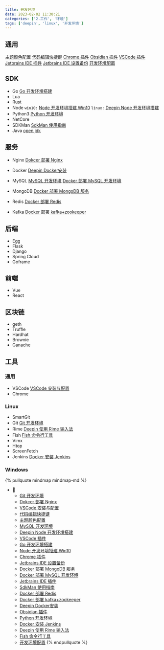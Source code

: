 ```yaml
---
title: 开发环境
date: 2023-02-02 11:30:21
categories: ['2.工作', '环境']
tags: ['deepin', 'linux', '开发环境']
---
```

  
  
## 通用

[主题颜色配置](../2f541a5b90f26c46fb796140e663c803782106b1)
[代码编辑快捷键](../ede2b0f326cdb7d2a878a721e773c0e144518b12)
[Chrome 插件](../9d54504bc8bd2899900331486882cfef2ce2387b)
[Obsidian 插件](../923da1700a639cfc5c1a5fdde0afe20bd17e81b7)
[VSCode 插件](../f1e9fc99122870bddb3abca4f847c81f5f177ebb)
[Jetbrains IDE 插件](../878aaea789f0bd452b9d2701c8ad4706b4b709a2)
[Jetbrains IDE 设置备份](../600341243df07e5a18820141b257c2b890dbb448)
[开发环境配置](../ba4d3c5e49d683b99255b352902e5b23dfbf964f)
  
  
## SDK

- Go 
   [Go 开发环境搭建](../21d813e79c3ecd509e540067546ff82d51254b80)
- Lua
- Rust
- Node 
  `win10:` [Node 开发环境搭建 Win10](../8ae045022243ef5d9908e342c7c63a7c1c8c7951)
  `linux:` [Deepin Node 开发环境搭建](../bc518616254162513c0aac7de77d137853f3de88) 
- Python3
  [Python 开发环境](../293983b1ba374aae7708250721a2366501937648)
- NetCore
- SDKMan
  [SdkMan 使用指南](../062fda01f805f0eaa0479ca38bac3bd29ea0edac)
- Java
 [open jdk](https://www.openlogic.com/openjdk-downloads)
  
  
## 服务

- Nginx
  [Dokcer 部署 Nginx](../764842d31549539a63861526520b2b5d19bc1253)
- Docker
  [Deepin Docker安装](../900f6481b01d496a97b2c1479b20c221f71698fb)

- MySQL
  [MySQL 开发环境](../94d82bea286dc15c7e282ae272ed44f7f4b3223f)
  [Docker 部署 MySQL 开发环境](../76534026b09bb952e51a65a63972fa8253a32d8c)
- MongoDB
  [Docker 部署 MongoDB 服务](../dd5684d9b1e9b588daf144d16b8b45c0527370f4)
- Redis
  [Docker 部署 Redis](../861888681da7294751e3d24405f703d1c58921a3)
- Kafka
  [Docker 部署 kafka+zookeeper](../c101dd2ac5422e359559d58f54f542b784bc7765)
  
  
## 后端

- Egg 
- Flask
- Django
- Spring Cloud
- Goframe
  
  
## 前端

- Vue
- React 
  
  
## 区块链

- geth
- Truffle
- Hardhat
- Brownie
- Ganache
  
  
## 工具

  
  
### 通用

- VSCode
  [VSCode 安装与配置](../b36e0e8f3287754a39d573bb7b464ef6c2088a31)
- Chrome
  
  
### Linux

- SmartGit
- Git 
   [Git 开发环境](../f0c93a8d6739520c6b5a3775c8dc5ae7b56c89cd)
- Rime [Deepin 使用 Rime 输入法](../56835a45b617b5f884111cb72461efd4e8cee3c1)
- Fish
  [Fish 命令行工具](../044ea9df5bcf1e3efabeff79dd0bc4f3fc7ca80a)
- Vimx
- Htop
- ScreenFetch
- Jenkins
  [Docker 安装 Jenkins](../c7af277db65c9f546506b7d9b64e134bc8e31453)
  
  
### Windows



{% pullquote mindmap mindmap-md %}
- 🔵
  - [Git 开发环境](../f0c93a8d6739520c6b5a3775c8dc5ae7b56c89cd)
  - [Dokcer 部署 Nginx](../764842d31549539a63861526520b2b5d19bc1253)
  - [VSCode 安装与配置](../b36e0e8f3287754a39d573bb7b464ef6c2088a31)
  - [代码编辑快捷键](../ede2b0f326cdb7d2a878a721e773c0e144518b12)
  - [主题颜色配置](../2f541a5b90f26c46fb796140e663c803782106b1)
  - [MySQL 开发环境](../94d82bea286dc15c7e282ae272ed44f7f4b3223f)
  - [Deepin Node 开发环境搭建](../bc518616254162513c0aac7de77d137853f3de88)
  - [VSCode 插件](../f1e9fc99122870bddb3abca4f847c81f5f177ebb)
  - [Go 开发环境搭建](../21d813e79c3ecd509e540067546ff82d51254b80)
  - [Node 开发环境搭建 Win10](../8ae045022243ef5d9908e342c7c63a7c1c8c7951)
  - [Chrome 插件](../9d54504bc8bd2899900331486882cfef2ce2387b)
  - [Jetbrains IDE 设置备份](../600341243df07e5a18820141b257c2b890dbb448)
  - [Docker 部署 MongoDB 服务](../dd5684d9b1e9b588daf144d16b8b45c0527370f4)
  - [Docker 部署 MySQL 开发环境](../76534026b09bb952e51a65a63972fa8253a32d8c)
  - [Jetbrains IDE 插件](../878aaea789f0bd452b9d2701c8ad4706b4b709a2)
  - [SdkMan 使用指南](../062fda01f805f0eaa0479ca38bac3bd29ea0edac)
  - [Docker 部署 Redis](../861888681da7294751e3d24405f703d1c58921a3)
  - [Docker 部署 kafka+zookeeper](../c101dd2ac5422e359559d58f54f542b784bc7765)
  - [Deepin Docker安装](../900f6481b01d496a97b2c1479b20c221f71698fb)
  - [Obsidian 插件](../923da1700a639cfc5c1a5fdde0afe20bd17e81b7)
  - [Python 开发环境](../293983b1ba374aae7708250721a2366501937648)
  - [Docker 安装 Jenkins](../c7af277db65c9f546506b7d9b64e134bc8e31453)
  - [Deepin 使用 Rime 输入法](../56835a45b617b5f884111cb72461efd4e8cee3c1)
  - [Fish 命令行工具](../044ea9df5bcf1e3efabeff79dd0bc4f3fc7ca80a)
  - [开发环境配置](../ba4d3c5e49d683b99255b352902e5b23dfbf964f)
{% endpullquote %}